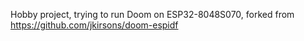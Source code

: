 Hobby project, trying to run Doom on ESP32-8048S070, forked from https://github.com/jkirsons/doom-espidf
